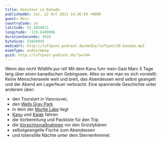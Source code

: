 ```yaml
---
title: Kanutour in Kanada
publishedAt: Sat, 22 Oct 2011 14:36:59 +0000
guest: Marc
countryCode: ca
latitude: 52.1054611
longitude: -119.6489096
durationSeconds: 3610
byteSize: 51029945
mediaUrl: http://luftpost-podcast.de/media/luftpost18-kanada.mp3
mimeType: audio/mpeg
guid: http://luftpost-podcast.de/?p=344
---
```


Wenn das nicht Wildlife pur ist! Mit dem Kanu fuhr mein Gast Marc 5 Tage lang über einen kanadischen Gebirgssee. Alles so wie man es sich vorstellt: Keine Menschenseele weit und breit, das Abendessen wird selbst geangelt und der Abend am Lagerfeuer verbracht. Eine spannende Geschichte unter anderem über: 
* den Tourstart in Vancouver,
* den [Wells Gray Park](http://www.wellsgray.ca)
* in dem der [Murtle Lake](http://g.co/maps/sfepp) liegt
* [Kanu](http://de.wikipedia.org/wiki/Kanu) und [Kajak](http://de.wikipedia.org/wiki/Kajak) fahren
* die Vorbereitung und Packliste für den Trip
* die [Vorsichtsmaßnahmen](http://www.explorewellsgray.com/murtle.html) vor den Grizzlybären
* selbstgeangelte Fische zum Abendessen
* und totenstille Nächte unter dem Sternenhimmel.

